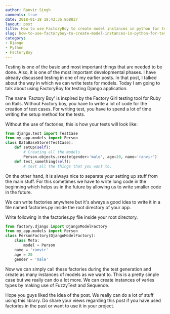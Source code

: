 ```yaml
---
author: Ranvir Singh
comments: true
date: 2018-01-18 18:43:36.868837
layout: post
title: How to use FactoryBoy to create model instances in python for testing
slug: how-to-use-factoryboy-to-create-model-instances-in-python-for-testing
category:
- Django
- Python
- FactoryBoy
---
```

Testing is one of the basic and most important things that are needed to be done. Also, it is one of the most important developmental phases. I have already discussed testing in one of my earlier posts. In that post, I talked about the way in which we can write tests for models. Today I am going to talk about using FactoryBoy for testing Django application.



The name 'Factory Boy' is inspired by the Factory Girl testing tool for Ruby on Rails. Without Factory boy, you have to write a lot of code for the creation of test cases. For writing test, you have to spend a lot of time writing the setup method for the tests.

Without the use of factories, this is how your tests will look like:

```python
from django.test import TestCase
from my_app.models import Person
class DataBaseStore(TestCase):
    def setUp(self):
        # Creating all the models   
        Person.objects.create(gender='male', age=20, name='ranvir')  
    def test_something(self):
        # test all the things that you want to.
```
 

On the other hand, it is always nice to separate your setting up stuff from the main stuff. For this sometimes we have to write long code in the beginning which helps us in the future by allowing us to write smaller code in the future. 

We can write factories anywhere but it's always a good idea to write it in a file named factories.py inside the root directory of your app.

Write following in the factories.py file inside your root directory.

 
```python
from factory.django import DjangoModelFactory  
from my_app.models import Person  
class PersonFactory(DjangoModelFactory):  
    class Meta:  
        model = Person  
    name = 'ranvir'  
    age = 20  
    gender = 'male'  
```
 

Now we can simply call these factories during the test generation and create as many instances of models as we want to. This is a pretty simple case but we really can do a lot more. We can create instances of varies types by making use of FuzzyText and Sequence.

Hope you guys liked the idea of the post. We really can do a lot of stuff using this library. Do share your views regarding this post if you have used factories in the past or want to use it in your project.
